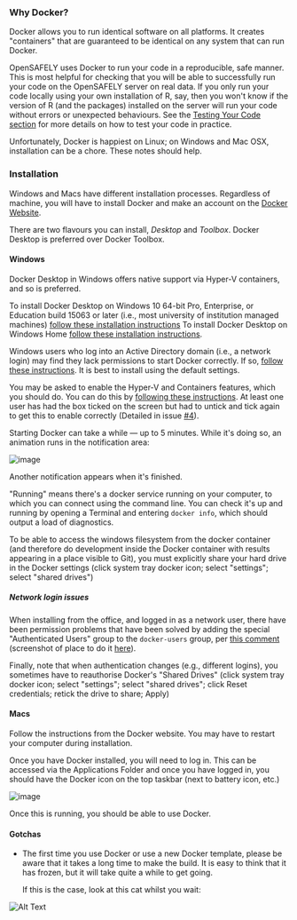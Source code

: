 
### Why Docker?

Docker allows you to run identical software on all platforms. 
It creates "containers" that are guaranteed to be identical on any system that can run Docker.

OpenSAFELY uses Docker to run your code in a reproducible, safe manner. 
This is most helpful for checking that you will be able to successfully run your code on the OpenSAFELY server on real data.
If you only run your code locally using your own installation of R, say, then you won't know if the version of R (and the packages) installed on the server will run your code without errors or unexpected behaviours.
See the [Testing Your Code section](pipelines.md) for more details on how to test your code in practice.

Unfortunately, Docker is happiest on Linux; on Windows and Mac OSX, installation can be a chore. 
These notes should help.

### Installation

Windows and Macs have different installation processes. 
Regardless of machine, you will have to install Docker and make an account on the [Docker Website](https://docs.docker.com/).

There are two flavours you can install, *Desktop* and *Toolbox*. 
Docker Desktop is preferred over Docker Toolbox. 

#### Windows

Docker Desktop in Windows offers native support via Hyper-V containers, and so is preferred.

To install Docker Desktop on Windows 10 64-bit Pro, Enterprise, or Education build 15063 or later (i.e., most university of institution managed machines) [follow these installation instructions](https://docs.docker.com/docker-for-windows/install/)
To install Docker Desktop on Windows Home [follow these installation instructions](https://docs.docker.com/docker-for-windows/install-windows-home/).

Windows users who log into an Active Directory domain (i.e., a network login) may find they lack permissions to start Docker correctly. 
If so, [follow these instructions](https://github.com/docker/for-win/issues/785#issuecomment-344805180).
It is best to install using the default settings. 

You may be asked to enable the Hyper-V and Containers features, which you should do. 
You can do this by [following these instructions](https://docs.microsoft.com/en-us/virtualization/hyper-v-on-windows/quick-start/enable-hyper-v). 
At least one user has had the box ticked on the screen but had to untick and tick again to get this to enable correctly (Detailed in issue [#4](https://github.com/ebmdatalab/custom-docker/issues/4)).

Starting Docker can take a while &mdash; up to 5 minutes. 
While it's doing so, an animation runs in the notification area:

![image](https://user-images.githubusercontent.com/211271/72052991-14a8c000-32be-11ea-948f-575a3c84bc3b.png)

Another notification appears when it's finished.

"Running" means there's a docker service running on your computer, to which you can connect using the command line. 
You can check it's up and running by opening a Terminal and entering `docker info`, which should output a load of diagnostics.

To be able to access the windows filesystem from the docker container (and therefore do development inside the Docker container with results appearing in a place visible to Git), you must explicitly share your hard drive in the Docker settings (click system tray docker icon; select "settings"; select "shared drives")

##### Network login issues

When installing from the office, and logged in as a network user, there have been permission problems that have been solved by adding the special "Authenticated Users" group to the `docker-users` group, per [this comment](https://github.com/docker/for-win/issues/785#issuecomment-327237998) (screenshot of place to do it [here](https://github.com/docker/for-win/issues/785#issuecomment-344805180)).

Finally, note that when authentication changes (e.g., different logins), you sometimes have to reauthorise Docker's "Shared Drives" (click system tray docker icon; select "settings"; select "shared drives"; click Reset credentials; retick the drive to share; Apply)

#### Macs

Follow the instructions from the Docker website. 
You may have to restart your computer during installation.

Once you have Docker installed, you will need to log in. 
This can be accessed via the Applications Folder and once you have logged in, you should have the Docker icon on the top taskbar (next to battery icon, etc.)

![image](https://user-images.githubusercontent.com/25401512/75257439-dff4b780-57dc-11ea-9ae8-592e1570bc71.png)

Once this is running, you should be able to use Docker.

#### Gotchas

- The first time you use Docker or use a new Docker template, please be aware that it takes a long time to make the build.
It is easy to think that it has frozen, but it will take quite a while to get going.

    If this is the case, look at this cat whilst you wait:

![Alt Text](https://media.giphy.com/media/vFKqnCdLPNOKc/giphy.gif)
